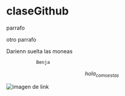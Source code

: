 # claseGithub

parrafo 

otro parrafo

Darienn suelta las moneas


               Benja

$$ hola_{comoestas} $$

![imagen de link]([https://www.google.com/url?sa=i&url=https%3A%2F%2Fmario.nintendo.com%2Fes%2Fcharacters%2F&psig=AOvVaw3GYHvQHZR2F1GYhVEcCcsD&ust=1748531846315000&source=images&cd=vfe&opi=89978449&ved=0CBQQjRxqFwoTCLjjou66xo0DFQAAAAAdAAAAABAL](https://www.mariowiki.com/Link#/media/File:Link_(Tunic_of_the_Wild)_SSBU.png))
